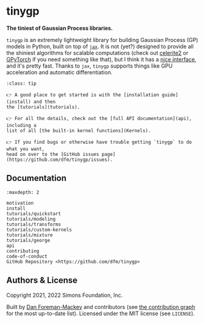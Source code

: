 # tinygp

**The tiniest of Gaussian Process libraries.**

`tinygp` is an extremely lightweight library for building Gaussian Process (GP)
models in Python, built on top of [`jax`](https://github.com/google/jax). It is
not (yet?) designed to provide all the shiniest algorithms for scalable
computations (check out [celerite2](https://celerite2.readthedocs.io) or
[GPyTorch](https://gpytorch.ai) if you need something like that), but I think it
has a [nice interface](api), and it's pretty fast. Thanks to `jax`, `tinygp`
supports things like GPU acceleration and automatic differentiation.

```{admonition} How to find your way around?
:class: tip

👉 A good place to get started is with the [installation guide](install) and then
the [tutorials](tutorials).

👉 For all the details, check out the [full API documentation](api), including a
list of all [the built-in kernel functions](Kernels).

👉 If you find bugs or otherwise have trouble getting `tinygp` to do what you want,
head on over to the [GitHub issues page](https://github.com/dfm/tinygp/issues).
```

## Documentation

```{toctree}
:maxdepth: 2

motivation
install
tutorials/quickstart
tutorials/modeling
tutorials/transforms
tutorials/custom-kernels
tutorials/mixture
tutorials/george
api
contributing
code-of-conduct
GitHub Repository <https://github.com/dfm/tinygp>
```

## Authors & License

Copyright 2021, 2022 Simons Foundation, Inc.

Built by [Dan Foreman-Mackey](https://github.com/dfm) and contributors (see [the
contribution graph](https://github.com/dfm/tinygp/graphs/contributors) for the
most up-to-date list). Licensed under the MIT license (see `LICENSE`).
